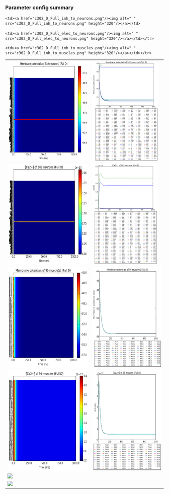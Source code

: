 ### Parameter config summary 
<table>

<tr>
  <td><a href="neurons_D_Full.png"/><img alt=" " src="neurons_D_Full.png" height="320"/></a></td>
  <td><a href="traces_neuron_Full_D.png"/><img alt=" " src="traces_neuron_Full_D.png" height="320"/></a></td>
</tr>

<tr>
  <td><a href="neuron_activity_D_Full.png"/><img alt=" " src="neuron_activity_D_Full.png" height="320"/></a></td>
  <td><a href="traces_neuron_activity_Full_D.png"/><img alt=" " src="traces_neuron_activity_Full_D.png" height="320"/></a></td>
</tr>

<tr>
  <td><a href="muscles_D_Full.png"/><img alt=" " src="muscles_D_Full.png" height="320"/></a></td>
  <td><a href="traces_muscles_Full_D.png"/><img alt=" " src="traces_muscles_Full_D.png" height="320"/></a></td>
</tr>

<tr>
  <td><a href="muscle_activity_D_Full.png"/><img alt=" " src="muscle_activity_D_Full.png" height="320"/></a></td>
  <td><a href="traces_muscles_activity_Full_D.png"/><img alt=" " src="traces_muscles_activity_Full_D.png" height="320"/></a></td>
</tr>

<tr><td><a href="c302_D_Full_exc_to_neurons.png"/><img alt=" " src="c302_D_Full_exc_to_neurons.png" height="320"/></a></td>

    <td><a href="c302_D_Full_inh_to_neurons.png"/><img alt=" " src="c302_D_Full_inh_to_neurons.png" height="320"/></a></td>

    <td><a href="c302_D_Full_elec_to_neurons.png"/><img alt=" " src="c302_D_Full_elec_to_neurons.png" height="320"/></a></td></tr>

<tr><td><a href="c302_D_Full_exc_to_muscles.png"/><img alt=" " src="c302_D_Full_exc_to_muscles.png" height="320"/></a></td>

    <td><a href="c302_D_Full_inh_to_muscles.png"/><img alt=" " src="c302_D_Full_inh_to_muscles.png" height="320"/></a></td></tr>
</table>
